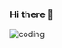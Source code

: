 ### Hi there 👋

<!--
**nickless37/nickless37** is a ✨ _special_ ✨ repository because its `README.md` (this file) appears on your GitHub profile.

- 🌱 I’m currently learning Java Script
- 🤔 I'm going to learn C#
- ⚡ Fun fact: my last coded game was working and wasn't working both at the same time 
-->
![coding](https://github.com/nickless37/nickless37/assets/137786976/05f72bdb-8883-455a-9fd8-25b664d30aa1)

